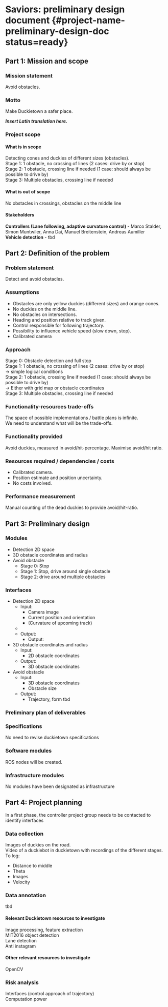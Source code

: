 #  Saviors: preliminary design document {#project-name-preliminary-design-doc status=ready}

<!-- Preliminary design document of the group saviors as of 19.11.2017
-->

## Part 1: Mission and scope

### Mission statement

Avoid obstacles. 

### Motto

Make Duckietown a safer place.

<div class='check' markdown="1">

<b><i>Insert Latin translation here.</i></b>

</div>

### Project scope

#### What is in scope

Detecting cones and duckies of different sizes (obstacles). <br>
Stage 1: 1 obstacle, no crossing of lines (2 cases: drive by or stop)<br>
Stage 2: 1 obstacle, crossing line if needed (1 case: should always be possible to drive by)<br>
Stage 3: Multiple obstacles, crossing line if needed <br>


#### What is out of scope

No obstacles in crossings, obstacles on the middle line 

#### Stakeholders

<b>Controllers (Lane following, adaptive curvature control)</b> - Marco Stalder, Simon Muntwiler, Anna Dai, Manuel Breitenstein, Andreas Aumiller<br>
<b>Vehicle detection</b> - tbd



## Part 2: Definition of the problem

### Problem statement

Detect and avoid obstacles. 


### Assumptions
<ul>
	<li>Obstacles are only yellow duckies (different sizes) and orange cones. </li>
	<li>No duckies on the middle line. </li>
	<li>No obstacles on intersections.  </li>
	<li>Heading and position relative to track given.  </li>
	<li>Control responsible for following trajectory.  </li>
	<li>Possibility to influence vehicle speed (slow down, stop). </li>
	<li>Calibrated camera </li>
</ul>

### Approach

Stage 0: Obstacle detection and full stop<br>
Stage 1: 1 obstacle, no crossing of lines (2 cases: drive by or stop)<br>
→ simple logical conditions<br>
Stage 2: 1 obstacle, crossing line if needed (1 case: should always be possible to drive by)<br>
→ Either with grid map or obstacle coordinates<br>
Stage 3: Multiple obstacles, crossing line if needed <br>

### Functionality-resources trade-offs

The space of possible implementations / battle plans is infinite.<br>
We need to understand what will be the trade-offs.

### Functionality provided

Avoid duckies, measured in avoid/hit-percentage. Maximise avoid/hit ratio. 

### Resources required / dependencies / costs
<ul>
	<li>Calibrated camera.</li>
	<li>Position estimate and position uncertainty.</li>
	<li>No costs involved.</li>
</ul>


### Performance measurement

Manual counting of the dead duckies to provide avoid/hit-ratio.

## Part 3: Preliminary design

### Modules
<ul>
	<li>Detection 2D space</li>
	<li>3D obstacle coordinates and radius</li>
	<li>Avoid obstacle
		<ul>
			<li>Stage 0: Stop</li>
			<li>Stage 1: Stop, drive around single obstacle</li>
			<li>Stage 2: drive around multiple obstacles</li>
		</ul>
	</li>
</ul>


### Interfaces
<ul>
	<li>Detection 2D space
		<ul>
			<li>Input:
				<ul>
					<li>Camera image</li>
					<li>Current position and orientation</li>
					<li>(Curvature of upcoming track)</li>
				</ul>
			<li>
			<li>Output:
				<ul>
					<li>Output: </li>
				</ul>
			</li>
		</ul>
	</li>
	<li>3D obstacle coordinates and radius
		<ul>
			<li>Input:
				<ul>
					<li>2D obstacle coordinates</li>
				</ul>
			</li>
			<li>Output:
				<ul>
					<li>3D obstacle coordinates</li>
				</ul>
			</li>
		</ul>
	</li>
	<li>Avoid obstacle
		<ul>
			<li>Input:
				<ul>
					<li>3D obstacle coordinates</li>
					<li>Obstacle size</li>
				</ul>
			</li>
			<li>Output:
				<ul>
					<li>Trajectory, form tbd</li>
				</ul>
			</li>
		</ul>
	</li>
</ul>

### Preliminary plan of deliverables


### Specifications

No need to revise duckietown specifications

### Software modules

ROS nodes will be created.

### Infrastructure modules

No modules have been designated as infrastructure

## Part 4: Project planning

In a first phase, the controller project group needs to be contacted to identify interfaces

### Data collection

Images of duckies on the road.<br>
Video of a duckiebot in duckietown with recordings of the different stages.<br>
To log:<br>
<ul>
	<li>Distance to middle</li>
	<li>Theta</li>
	<li>Images</li>
	<li>Velocity</li>
</ul>


### Data annotation

tbd

#### Relevant Duckietown resources to investigate
Image processing, feature extraction<br>
MIT2016 object detection<br>
Lane detection<br>
Anti instagram<br>


#### Other relevant resources to investigate
OpenCV

### Risk analysis
Interfaces (control approach of trajectory)<br>
Computation power<br>


